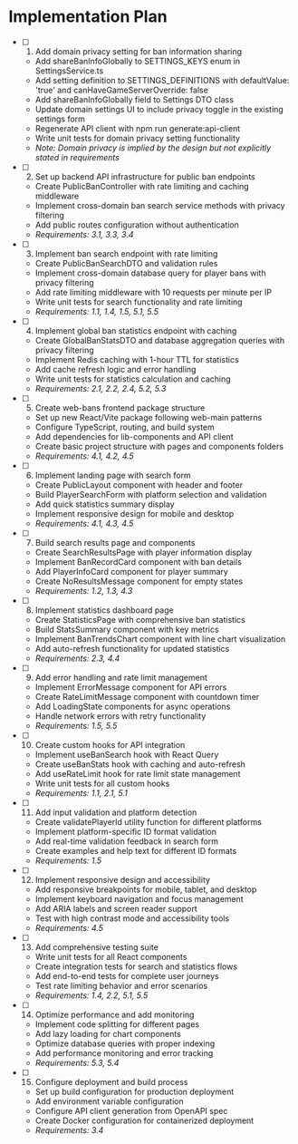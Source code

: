 # Implementation Plan

- [ ] 1. Add domain privacy setting for ban information sharing

  - Add shareBanInfoGlobally to SETTINGS_KEYS enum in SettingsService.ts
  - Add setting definition to SETTINGS_DEFINITIONS with defaultValue: 'true' and canHaveGameServerOverride: false
  - Add shareBanInfoGlobally field to Settings DTO class
  - Update domain settings UI to include privacy toggle in the existing settings form
  - Regenerate API client with npm run generate:api-client
  - Write unit tests for domain privacy setting functionality
  - _Note: Domain privacy is implied by the design but not explicitly stated in requirements_

- [ ] 2. Set up backend API infrastructure for public ban endpoints

  - Create PublicBanController with rate limiting and caching middleware
  - Implement cross-domain ban search service methods with privacy filtering
  - Add public routes configuration without authentication
  - _Requirements: 3.1, 3.3, 3.4_

- [ ] 3. Implement ban search endpoint with rate limiting

  - Create PublicBanSearchDTO and validation rules
  - Implement cross-domain database query for player bans with privacy filtering
  - Add rate limiting middleware with 10 requests per minute per IP
  - Write unit tests for search functionality and rate limiting
  - _Requirements: 1.1, 1.4, 1.5, 5.1, 5.5_

- [ ] 4. Implement global ban statistics endpoint with caching

  - Create GlobalBanStatsDTO and database aggregation queries with privacy filtering
  - Implement Redis caching with 1-hour TTL for statistics
  - Add cache refresh logic and error handling
  - Write unit tests for statistics calculation and caching
  - _Requirements: 2.1, 2.2, 2.4, 5.2, 5.3_

- [ ] 5. Create web-bans frontend package structure

  - Set up new React/Vite package following web-main patterns
  - Configure TypeScript, routing, and build system
  - Add dependencies for lib-components and API client
  - Create basic project structure with pages and components folders
  - _Requirements: 4.1, 4.2, 4.5_

- [ ] 6. Implement landing page with search form

  - Create PublicLayout component with header and footer
  - Build PlayerSearchForm with platform selection and validation
  - Add quick statistics summary display
  - Implement responsive design for mobile and desktop
  - _Requirements: 4.1, 4.3, 4.5_

- [ ] 7. Build search results page and components

  - Create SearchResultsPage with player information display
  - Implement BanRecordCard component with ban details
  - Add PlayerInfoCard component for player summary
  - Create NoResultsMessage component for empty states
  - _Requirements: 1.2, 1.3, 4.3_

- [ ] 8. Implement statistics dashboard page

  - Create StatisticsPage with comprehensive ban statistics
  - Build StatsSummary component with key metrics
  - Implement BanTrendsChart component with line chart visualization
  - Add auto-refresh functionality for updated statistics
  - _Requirements: 2.3, 4.4_

- [ ] 9. Add error handling and rate limit management

  - Implement ErrorMessage component for API errors
  - Create RateLimitMessage component with countdown timer
  - Add LoadingState components for async operations
  - Handle network errors with retry functionality
  - _Requirements: 1.5, 5.5_

- [ ] 10. Create custom hooks for API integration

  - Implement useBanSearch hook with React Query
  - Create useBanStats hook with caching and auto-refresh
  - Add useRateLimit hook for rate limit state management
  - Write unit tests for all custom hooks
  - _Requirements: 1.1, 2.1, 5.1_

- [ ] 11. Add input validation and platform detection

  - Create validatePlayerId utility function for different platforms
  - Implement platform-specific ID format validation
  - Add real-time validation feedback in search form
  - Create examples and help text for different ID formats
  - _Requirements: 1.5_

- [ ] 12. Implement responsive design and accessibility

  - Add responsive breakpoints for mobile, tablet, and desktop
  - Implement keyboard navigation and focus management
  - Add ARIA labels and screen reader support
  - Test with high contrast mode and accessibility tools
  - _Requirements: 4.5_

- [ ] 13. Add comprehensive testing suite

  - Write unit tests for all React components
  - Create integration tests for search and statistics flows
  - Add end-to-end tests for complete user journeys
  - Test rate limiting behavior and error scenarios
  - _Requirements: 1.4, 2.2, 5.1, 5.5_

- [ ] 14. Optimize performance and add monitoring

  - Implement code splitting for different pages
  - Add lazy loading for chart components
  - Optimize database queries with proper indexing
  - Add performance monitoring and error tracking
  - _Requirements: 5.3, 5.4_

- [ ] 15. Configure deployment and build process
  - Set up build configuration for production deployment
  - Add environment variable configuration
  - Configure API client generation from OpenAPI spec
  - Create Docker configuration for containerized deployment
  - _Requirements: 3.4_
